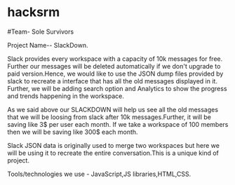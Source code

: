 # hacksrm
#Team-  Sole Survivors


Project Name--    SlackDown.

  Slack provides every workspace with a capacity of 10k messages for free. Further our messages will be deleted automatically if we don't upgrade to paid version.Hence, we would like to use the JSON dump files provided by slack to recreate a interface that has all the old messages displayed in it. Further, we will be adding search option and Analytics to show the progress and trends happening in the workspace.
  
  
  As we said above our SLACKDOWN will help us see all the old messages that we will be loosing from slack after 10k messages.Further, it will be saving like 3$ per user each month. If we take a workspace of 100 members then we will be saving like 300$ each month.
  
  Slack JSON data is originally used to merge two workspaces but here we will be using it to recreate the entire conversation.This is a unique kind of project.
  
  
  Tools/technologies we use - JavaScript,JS libraries,HTML,CSS.
